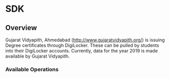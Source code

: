# SDK

## Overview

Gujarat Vidyapith, Ahmedabad (http://www.gujaratvidyapith.org/) is issuing Degree certificates through DigiLocker. These can be pulled by students into their DigiLocker accounts. Currently, data for the year 2019 is made available by Gujarat Vidyapith.

### Available Operations

